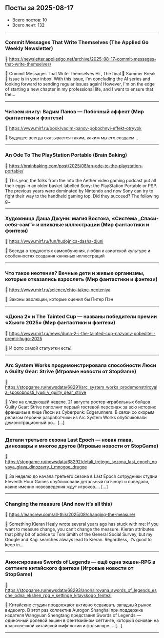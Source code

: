 ## Посты за 2025-08-17

- Всего постов: 10
- Всего лент: 132

----

### Commit Messages That Write Themselves (The Applied Go Weekly Newsletter)

🔗 https://newsletter.appliedgo.net/archive/2025-08-17-commit-messages-that-write-themselves/

💬 
Commit Messages That Write Themselves
Hi ,
The final 🌴 Summer Break 🌴 issue is in your inbox! With this issue, I'm concluding the AI series and looking forward to sending regular issues again! 
However, I'm on the edge of starting a new chapter in my professional life, and I want to ensure that the...

---

### Читаем книгу: Вадим Панов — Побочный эффект (Мир фантастики и фэнтези)

🔗 https://www.mirf.ru/book/vadim-panov-pobochnyi-effekt-otryvok

💬 Будущее всегда оказывается таким, каким мы его создаем…

---

### An Ode To The PlayStation Portable (Brain Baking)

🔗 https://brainbaking.com/post/2025/08/an-ode-to-the-playstation-portable/

💬 This year, the folks from the Into the Aether video gaming podcast put all their eggs in an older basket labelled Sony: the PlayStation Portable or PSP. The previous years were dominated by Nintendo and now Sony can try to fight their way to the handheld gaming top. Did they succeed? The following g...

---

### Художница Даша Джуни: магия Востока, «Система „Спаси-себя-сам“» и книжные иллюстрации (Мир фантастики и фэнтези)

🔗 https://www.mirf.ru/fun/hudojnica-dasha-djuni

💬 Беседа о трудностях самообучения, любви к азиатской культуре и особенностях создания книжных иллюстраций

---

### Что такое неотения? Вечные дети и живые организмы, которые отказались взрослеть (Мир фантастики и фэнтези)

🔗 https://www.mirf.ru/science/chto-takoe-neoteniya

💬 Законы эволюции, которые оценил бы Питер Пэн

---

### «Дюна 2» и The Tainted Cup — названы победители премии «Хьюго 2025» (Мир фантастики и фэнтези)

🔗 https://www.mirf.ru/news/duna-2-i-the-tainted-cup-nazvany-pobediteli-premii-hugo-2025

💬 И фото самой статуэтки есть!

---

### Arc System Works продемонстрировала способности Люси в Guilty Gear: Strive (Игровые новости от StopGame)

🔗 https://stopgame.ru/newsdata/68291/arc_system_works_prodemonstrirovala_sposobnosti_lyusi_v_guilty_gear_strive

💬 Уже на следующей неделе, 21 августа ростер играбельных бойцов Guilty Gear: Strive пополнит первый гостевой персонаж за всю историю франшизы в лице Люси из Cyberpunk: Edgerunners. В связи со скорым релизом героини разработчики из Arc System Works опубликовали демонстрационный ро… […]

---

### Детали третьего сезона Last Epoch — новая глава, динозавры и многое другое (Игровые новости от StopGame)

🔗 https://stopgame.ru/newsdata/68292/detali_tretego_sezona_last_epoch_novaya_glava_dinozavry_i_mnogoe_drugoe

💬 За неделю до начала третьего сезона в Last Epoch сотрудники студии Eleventh Hour Games опубликовали детальный патчноут и поведали, какие именно нововведения ждут игроков.… […]

---

### Changing the measure (And now it’s all this)

🔗 https://leancrew.com/all-this/2025/08/changing-the-measure/

💬 Something Kieran Healy wrote several years ago has stuck with me: If you want to measure change, you can’t change the measure. Kieran attributes that pithy bit of advice to Tom Smith of the General Social Survey, but my Google and Kagi searches always lead to Kieran. Regardless, it’s good to keep in...

---

### Анонсирована Swords of Legends — ещё одна экшен-RPG в сеттинге китайского фэнтези (Игровые новости от StopGame)

🔗 https://stopgame.ru/newsdata/68293/anonsirovana_swords_of_legends_esche_odna_ekshen_rpg_v_settinge_kitayskogo_fentezi

💬 Китайские студии продолжают активно осваивать западный рынок видеоигр. В этот раз коллектив Aurogon Shanghai при поддержке издателя Wangyuan Shengtang представил Swords of Legends — одиночный ролевой экшен в фэнтезийном сеттинге, который основан на классической китайской мифологии и фольклоре.… […]

---


